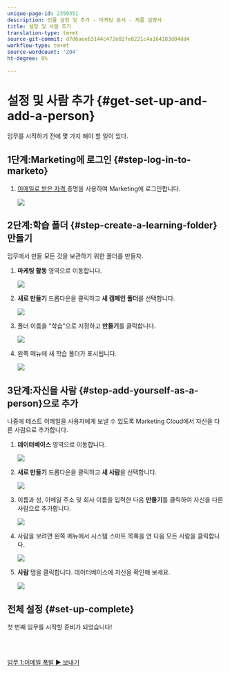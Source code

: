 ```yaml
---
unique-page-id: 2359351
description: 인물 설정 및 추가 - 마케팅 문서 - 제품 설명서
title: 설정 및 사람 추가
translation-type: tm+mt
source-git-commit: d7d6aee63144c472e02fe0221c4a164183d04dd4
workflow-type: tm+mt
source-wordcount: '204'
ht-degree: 0%

---
```



# 설정 및 사람 추가 {#get-set-up-and-add-a-person}

임무를 시작하기 전에 몇 가지 해야 할 일이 있다.

## 1단계:Marketing에 로그인 {#step-log-in-to-marketo}

1. [이메일로 받은 자격 ](https://app.marketo.com) 증명을 사용하여 Marketing에 로그인합니다.

   ![](assets/one.png)

## 2단계:학습 폴더 {#step-create-a-learning-folder} 만들기

임무에서 만들 모든 것을 보관하기 위한 폴더를 만들자.

1. **마케팅 활동** 영역으로 이동합니다.

   ![](assets/two.png)

1. **새로 만들기** 드롭다운을 클릭하고 **새 캠페인 폴더**&#x200B;를 선택합니다.

   ![](assets/image2014-9-24-10-3a53-3a38.png)

1. 폴더 이름을 &quot;학습&quot;으로 지정하고 **만들기**&#x200B;를 클릭합니다.

   ![](assets/image2014-9-24-10-3a53-3a55.png)

1. 왼쪽 메뉴에 새 학습 폴더가 표시됩니다.

   ![](assets/image2014-9-24-10-3a54-3a9.png)

## 3단계:자신을 사람 {#step-add-yourself-as-a-person}으로 추가

나중에 테스트 이메일을 사용자에게 보낼 수 있도록 Marketing Cloud에서 자신을 다른 사람으로 추가합니다.

1. **데이터베이스** 영역으로 이동합니다.

   ![](assets/db.png)

1. **새로 만들기** 드롭다운을 클릭하고 **새 사람**&#x200B;을 선택합니다.

   ![](assets/seven.png)

1. 이름과 성, 이메일 주소 및 회사 이름을 입력한 다음 **만들기**&#x200B;를 클릭하여 자신을 다른 사람으로 추가합니다.

   ![](assets/eight.png)

1. 사람을 보려면 왼쪽 메뉴에서 시스템 스마트 목록을 연 다음 모든 사람을 클릭합니다.

   ![](assets/nine.png)

1. **사람** 탭을 클릭합니다. 데이터베이스에 자신을 확인해 보세요.

   ![](assets/ten.png)

## 전체 설정 {#set-up-complete}

첫 번째 임무를 시작할 준비가 되었습니다!

<br> 

[임무 1:이메일 폭발 ► 보내기](/help/marketo/getting-started/quick-wins/send-an-email.md)

